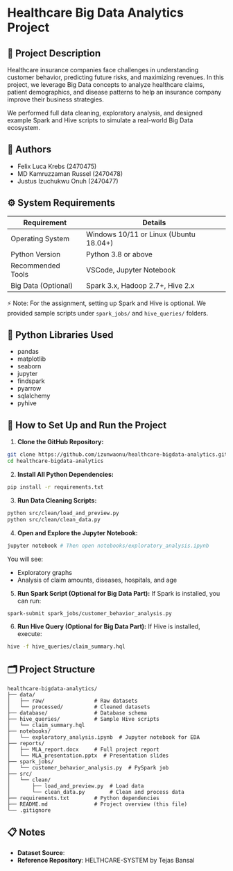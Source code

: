# Healthcare Big Data Analytics Project

## 🏥 Project Description
Healthcare insurance companies face challenges in understanding customer behavior, predicting future risks, and maximizing revenues. In this project, we leverage Big Data concepts to analyze healthcare claims, patient demographics, and disease patterns to help an insurance company improve their business strategies.

We performed full data cleaning, exploratory analysis, and designed example Spark and Hive scripts to simulate a real-world Big Data ecosystem.

## 👥 Authors
* Felix Luca Krebs (2470475)
* MD Kamruzzaman Russel (2470478)
* Justus Izuchukwu Onuh (2470477)

## ⚙️ System Requirements

| Requirement | Details |
|-------------|---------|
| Operating System | Windows 10/11 or Linux (Ubuntu 18.04+) |
| Python Version | Python 3.8 or above |
| Recommended Tools | VSCode, Jupyter Notebook |
| Big Data (Optional) | Spark 3.x, Hadoop 2.7+, Hive 2.x |

⚡ Note: For the assignment, setting up Spark and Hive is optional. We provided sample scripts under `spark_jobs/` and `hive_queries/` folders.

## 🧰 Python Libraries Used
* pandas
* matplotlib
* seaborn
* jupyter
* findspark
* pyarrow
* sqlalchemy
* pyhive

## 🚀 How to Set Up and Run the Project

1. **Clone the GitHub Repository:**
```bash
git clone https://github.com/izunwaonu/healthcare-bigdata-analytics.git
cd healthcare-bigdata-analytics
```

2. **Install All Python Dependencies:**
```bash
pip install -r requirements.txt
```

3. **Run Data Cleaning Scripts:**
```bash
python src/clean/load_and_preview.py
python src/clean/clean_data.py
```

4. **Open and Explore the Jupyter Notebook:**
```bash
jupyter notebook # Then open notebooks/exploratory_analysis.ipynb
```
You will see:
* Exploratory graphs
* Analysis of claim amounts, diseases, hospitals, and age

5. **Run Spark Script (Optional for Big Data Part):**
If Spark is installed, you can run:
```bash
spark-submit spark_jobs/customer_behavior_analysis.py
```

6. **Run Hive Query (Optional for Big Data Part):**
If Hive is installed, execute:
```bash
hive -f hive_queries/claim_summary.hql
```

## 🗂️ Project Structure
```
healthcare-bigdata-analytics/
├── data/
│   ├── raw/                # Raw datasets
│   └── processed/          # Cleaned datasets
├── database/               # Database schema
├── hive_queries/           # Sample Hive scripts
│   └── claim_summary.hql
├── notebooks/
│   └── exploratory_analysis.ipynb  # Jupyter notebook for EDA
├── reports/
│   ├── MLA_report.docx     # Full project report
│   └── MLA_presentation.pptx  # Presentation slides
├── spark_jobs/
│   └── customer_behavior_analysis.py  # PySpark job
├── src/
│   └── clean/
│       ├── load_and_preview.py  # Load data
│       └── clean_data.py        # Clean and process data
├── requirements.txt        # Python dependencies
├── README.md               # Project overview (this file)
└── .gitignore
```

## 📋 Notes
* **Dataset Source**: 
* **Reference Repository**: HELTHCARE-SYSTEM by Tejas Bansal